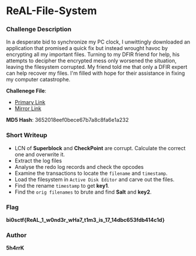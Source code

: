 # ReAL-File-System

### Challenge Description

In a desperate bid to synchronize my PC clock, I unwittingly downloaded an application that promised a quick fix but instead wrought havoc by encrypting all my important files. Turning to my DFIR friend for help, his attempts to decipher the encrypted mess only worsened the situation, leaving the filesystem corrupted. My friend told me that only a DFIR expert can help recover my files. I'm filled with hope for their assistance in fixing my computer catastrophe.

**Challenege File**:

- [Primary Link](./handout/chall.zip)
- [Mirror Link ](./handout/chall.zip)

**MD5 Hash**:
3652018eef0bece67b7a8c8fa6e1a232

### Short Writeup

- LCN of **Superblock** and **CheckPoint** are corrupt. Calculate the correct one and overwrite it.
- Extract the log files
- Analyse the redo log records and check the opcodes
- Examine the transactions to locate the `filename` and `timestamp`.
- Load the filesystem in `Active Disk Editor` and carve out the files.
- Find the rename `timestamp` to get **key1**.
- Find the `orig filenames` to brute and find **Salt** and **key2**.

### Flag

**bi0sctf{ReAL_1_w0nd3r_wHa7_t1m3_is_17_14dbc653fdb414c1d}**

### Author

**5h4rrK**
